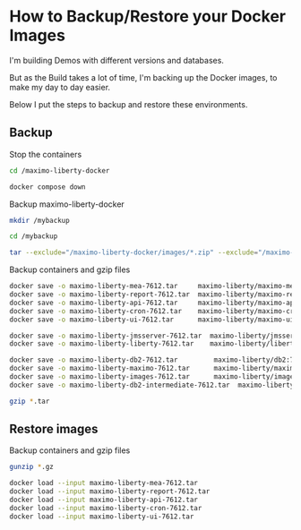 # How to Backup/Restore your Docker Images

I'm building Demos with different versions and databases.

But as the Build takes a lot of time, I'm backing up the Docker images, to make my day to day easier.

Below I put the steps to backup and restore these environments.

## Backup

Stop the containers

```bash
cd /maximo-liberty-docker

docker compose down

```

Backup maximo-liberty-docker

```bash
mkdir /mybackup

cd /mybackup

tar --exclude="/maximo-liberty-docker/images/*.zip" --exclude="/maximo-liberty-docker/images/*.gz" --exclude="/maximo-liberty-docker/images/*.jar" -czvf maximo-liberty-docker.tgz /maximo-liberty-docker 
```

Backup containers and gzip files

```bash
docker save -o maximo-liberty-mea-7612.tar     maximo-liberty/maximo-mea:7.6.1.2
docker save -o maximo-liberty-report-7612.tar  maximo-liberty/maximo-report:7.6.1.2
docker save -o maximo-liberty-api-7612.tar     maximo-liberty/maximo-api:7.6.1.2
docker save -o maximo-liberty-cron-7612.tar    maximo-liberty/maximo-cron:7.6.1.2
docker save -o maximo-liberty-ui-7612.tar      maximo-liberty/maximo-ui:7.6.1.2

docker save -o maximo-liberty-jmsserver-7612.tar  maximo-liberty/jmsserver:22.0.0.9-kernel-java8-ibmjava
docker save -o maximo-liberty-liberty-7612.tar 	  maximo-liberty/liberty:22.0.0.9-kernel-java8-ibmjava

docker save -o maximo-liberty-db2-7612.tar 	       maximo-liberty/db2:7.6.1.2
docker save -o maximo-liberty-maximo-7612.tar 	   maximo-liberty/maximo:7.6.1.2
docker save -o maximo-liberty-images-7612.tar      maximo-liberty/images:7.6.1.2
docker save -o maximo-liberty-db2-intermediate-7612.tar  maximo-liberty/db2-intermediate     7.6.1.2

gzip *.tar
```

## Restore images


Backup containers and gzip files

```bash
gunzip *.gz

docker load --input maximo-liberty-mea-7612.tar
docker load --input maximo-liberty-report-7612.tar
docker load --input maximo-liberty-api-7612.tar
docker load --input maximo-liberty-cron-7612.tar
docker load --input maximo-liberty-ui-7612.tar
```